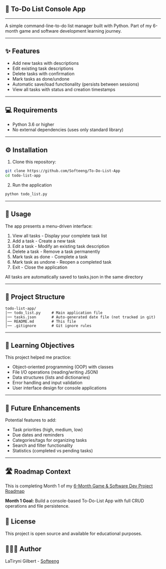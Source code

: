 ## 📃 To-Do List Console App

---

A simple command-line-to-do list manager built with Python. Part of my 6-month game and software development learning journey.

---

## ✨ Features
- Add new tasks with descriptions
- Edit existing task descriptions
- Delete tasks with confirmation
- Mark tasks as done/undone
- Automatic save/load functionality (persists between sessions)
- View all tasks with status and creation timestamps

---

## 💻 Requirements
- Python 3.6 or higher
- No external dependencies (uses only standard library)

---

## ⚙️ Installation
1. Clone this repository:
```bash
git clone https://github.com/Softeeng/To-Do-List-App
cd todo-list-app
```
2. Run the application
```bash
python todo_list.py
```

---

## 📍 Usage
The app presents a menu-driven interface:
1. View all tasks - Display your complete task list
2. Add a task - Create a new task
3. Edit a task - Modify an existing task description
4. Delete a task - Remove a task permanently
5. Mark task as done - Complete a task
6. Mark task as undone - Reopen a completed task
7. Exit - Close the application

All tasks are automatically saved to tasks.json in the same directory

---

## 📁 Project Structure
```text
todo-list-app/
│── todo_list.py     # Main application file 
|── tasks.json       # Auto-generated date file (not tracked in git) 
│── README.md        # This file 
│── .gitignore       # Git ignore rules
```
---

## 📌 Learning Objectives
This project helped me practice:
- Object-oriented programming (OOP) with classes
- File I/O operations (reading/writing JSON)
- Data structures (lists and dictionaries)
- Error handling and input validation
- User interface design for console applications

---

## 🌟 Future Enhancements
Potential features to add:
- Task priorities (high, medium, low)
- Due dates and reminders
- Categories/tags for organizing tasks
- Search and filter functionality
- Statistics (completed vs pending tasks)

---

## 🛣️ Roadmap Context
This is completing Month 1 of my [6-Month Game & Software Dev Project Roadmap](https://github.com/Softeeng/6-Month-Roadmap/tree/main?tab=readme-ov-file)

**Month 1 Goal:** Build a console-based To-Do-List App with full CRUD operations and file persistence.

## 📄 License
This project is open source and available for educational purposes.

## 👩🏽‍💻 Author
LaTiryni Gilbert - [Softeeng](https://github.com/Softeeng)
